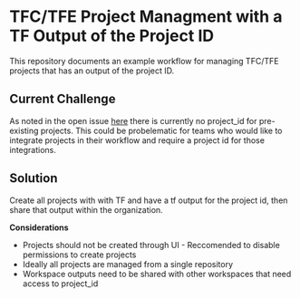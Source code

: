 # TFC/TFE Project Managment with a TF Output of the Project ID

This repository documents an example workflow for managing TFC/TFE projects that has an output of the project ID. 

## Current Challenge 

As noted in the open issue [here](https://github.com/hashicorp/terraform-provider-tfe/issues/782) there is currently no project_id for pre-existing projects. This could be probelematic for teams who would like to integrate projects in their workflow and require a project id for those integrations. 

## Solution

Create all projects with with TF and have a tf output for the project id, then share that output within the organization.

**Considerations**
* Projects should not be created through UI - Reccomended to disable permissions to create projects
* Ideally all projects are managed from a single repository
* Workspace outputs need to be shared with other workspaces that need access to project_id
